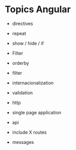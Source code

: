 Topics Angular
==

- directives

- repeat

- show / hide / if
 
- Filter

- orderby

- filter

- internacionalization

- validation

- http

- single page application

- api

- include X routes

- messages